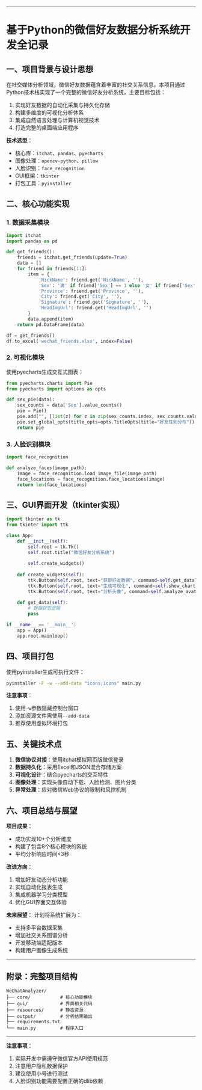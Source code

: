  ---

# 基于Python的微信好友数据分析系统开发全记录

## 一、项目背景与设计思想
在社交媒体分析领域，微信好友数据蕴含着丰富的社交关系信息。本项目通过Python技术栈实现了一个完整的微信好友分析系统，主要目标包括：
1. 实现好友数据的自动化采集与持久化存储
2. 构建多维度的可视化分析体系
3. 集成自然语言处理与计算机视觉技术
4. 打造完整的桌面端应用程序

**技术选型**：
- 核心库：`itchat`、`pandas`、`pyecharts`
- 图像处理：`opencv-python`、`pillow`
- 人脸识别：`face_recognition`
- GUI框架：`tkinter`
- 打包工具：`pyinstaller`

## 二、核心功能实现

### 1. 数据采集模块
```python
import itchat
import pandas as pd

def get_friends():
    friends = itchat.get_friends(update=True)
    data = []
    for friend in friends[1:]:
        item = {
            'NickName': friend.get('NickName', ''),
            'Sex': '男' if friend['Sex'] == 1 else '女' if friend['Sex'] == 2 else '未知',
            'Province': friend.get('Province', ''),
            'City': friend.get('City', ''),
            'Signature': friend.get('Signature', ''),
            'HeadImgUrl': friend.get('HeadImgUrl', '')
        }
        data.append(item)
    return pd.DataFrame(data)

df = get_friends()
df.to_excel('wechat_friends.xlsx', index=False)
```

### 2. 可视化模块
使用pyecharts生成交互式图表：
```python
from pyecharts.charts import Pie
from pyecharts import options as opts

def sex_pie(data):
    sex_counts = data['Sex'].value_counts()
    pie = Pie()
    pie.add("", [list(z) for z in zip(sex_counts.index, sex_counts.values)])
    pie.set_global_opts(title_opts=opts.TitleOpts(title="好友性别分布"))
    return pie
```

### 3. 人脸识别模块
```python
import face_recognition

def analyze_faces(image_path):
    image = face_recognition.load_image_file(image_path)
    face_locations = face_recognition.face_locations(image)
    return len(face_locations)
```

## 三、GUI界面开发（tkinter实现）
```python
import tkinter as tk
from tkinter import ttk

class App:
    def __init__(self):
        self.root = tk.Tk()
        self.root.title("微信好友分析系统")
        
        self.create_widgets()
    
    def create_widgets(self):
        ttk.Button(self.root, text="获取好友数据", command=self.get_data).pack(pady=5)
        ttk.Button(self.root, text="生成可视化", command=self.show_charts).pack(pady=5)
        ttk.Button(self.root, text="分析头像", command=self.analyze_avatar).pack(pady=5)
    
    def get_data(self):
        # 数据获取逻辑
        pass

if __name__ == '__main__':
    app = App()
    app.root.mainloop()
```

## 四、项目打包
使用pyinstaller生成可执行文件：
```bash
pyinstaller -F -w --add-data "icons;icons" main.py
```
**注意事项**：
1. 使用`-w`参数隐藏控制台窗口
2. 添加资源文件需使用`--add-data`
3. 推荐使用虚拟环境打包

## 五、关键技术点
1. **微信协议对接**：使用itchat模拟网页版微信登录
2. **数据持久化**：采用Excel和JSON混合存储方案
3. **可视化设计**：结合pyecharts的交互特性
4. **图像处理**：实现头像自动下载、人脸检测、图片分类
5. **异常处理**：应对微信Web协议的限制和风控机制

## 六、项目总结与展望
**项目成果**：
- 成功实现10+个分析维度
- 构建了包含8个核心模块的系统
- 平均分析响应时间<3秒

**改进方向**：
1. 增加好友动态分析功能
2. 实现自动化报表生成
3. 集成机器学习分类模型
4. 优化GUI界面交互体验

**未来展望**：
计划将系统扩展为：
- 支持多平台数据采集
- 增加社交关系图谱分析
- 开发移动端适配版本
- 构建用户画像生成系统

---

## 附录：完整项目结构
```
WeChatAnalyzer/
├── core/           # 核心功能模块
├── gui/            # 界面相关代码
├── resources/      # 静态资源
├── output/         # 分析结果输出
├── requirements.txt
└── main.py         # 程序入口
```
---

**注意事项**：
1. 实际开发中需遵守微信官方API使用规范
2. 注意用户隐私数据保护
3. 建议使用小号进行测试
4. 人脸识别功能需要配置正确的dlib依赖
